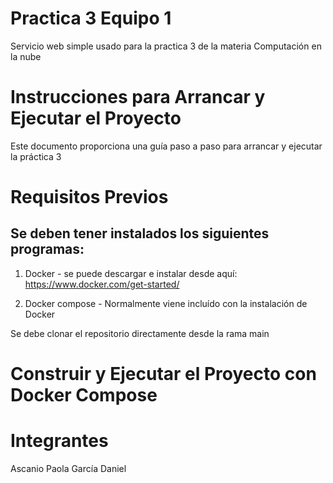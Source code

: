 # Practica 3 Equipo 1

Servicio web simple usado para la practica 3 de la materia Computación en la nube

# Instrucciones para Arrancar y Ejecutar el Proyecto

Este documento proporciona una guía paso a paso para arrancar y ejecutar la práctica 3

# Requisitos Previos

## Se deben tener instalados los siguientes programas:

1. Docker - se puede descargar e instalar desde aquí: https://www.docker.com/get-started/

2.  Docker compose - Normalmente viene incluído con la instalación de Docker 

Se debe clonar el repositorio directamente desde la rama main

# Construir y Ejecutar el Proyecto con Docker Compose

# Integrantes
Ascanio Paola
García Daniel


